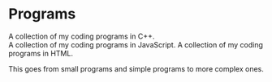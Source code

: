# Programs
A collection of my coding programs in C++.  
A collection of my coding programs in JavaScript.
A collection of my coding programs in HTML.

This goes from small programs and simple programs to more complex ones. 
